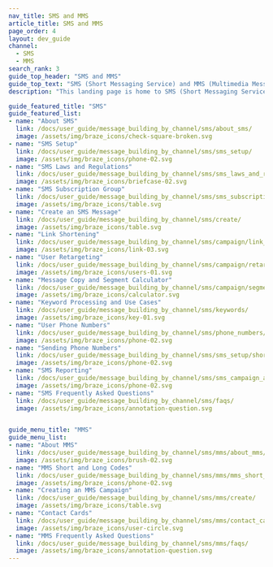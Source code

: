 ```yaml
---
nav_title: SMS and MMS
article_title: SMS and MMS
page_order: 4
layout: dev_guide
channel:
  - SMS
  - MMS
search_rank: 3
guide_top_header: "SMS and MMS"
guide_top_text: "SMS (Short Messaging Service) and MMS (Multimedia Messaging Service) offer a more direct way to reach your users than most other messaging channels, as it utilizes their phone number, allowing you to reach them in real-time. Check out the following topics to get started with Braze SMS or MMS!<br><br>Not ready for any of the following topics? Head to our <a href='/docs/user_guide/onboarding_with_braze/sms_setup/'>SMS setup</a> collection to get to know SMS at Braze. <br><br>**SMS and MMS are only available in select Braze packages. Reach out to your account manager or customer success manager to get started.**"
description: "This landing page is home to SMS (Short Messaging Service) and MMS (Multimedia Messaging Service). These services offer a more direct way to reach your users than most other messaging channels, as it utilizes their phone number, allowing you to reach them in real-time."

guide_featured_title: "SMS"
guide_featured_list:
- name: "About SMS"
  link: /docs/user_guide/message_building_by_channel/sms/about_sms/
  image: /assets/img/braze_icons/check-square-broken.svg
- name: "SMS Setup"
  link: /docs/user_guide/message_building_by_channel/sms/sms_setup/
  image: /assets/img/braze_icons/phone-02.svg
- name: "SMS Laws and Regulations"
  link: /docs/user_guide/message_building_by_channel/sms/sms_laws_and_regulations/
  image: /assets/img/braze_icons/briefcase-02.svg
- name: "SMS Subscription Group"
  link: /docs/user_guide/message_building_by_channel/sms/sms_subscription_group/
  image: /assets/img/braze_icons/table.svg
- name: "Create an SMS Message"
  link: /docs/user_guide/message_building_by_channel/sms/create/
  image: /assets/img/braze_icons/table.svg
- name: "Link Shortening"
  link: /docs/user_guide/message_building_by_channel/sms/campaign/link_shortening/
  image: /assets/img/braze_icons/link-03.svg
- name: "User Retargeting"
  link: /docs/user_guide/message_building_by_channel/sms/campaign/retargeting/
  image: /assets/img/braze_icons/users-01.svg
- name: "Message Copy and Segment Calculator"
  link: /docs/user_guide/message_building_by_channel/sms/campaign/segments/
  image: /assets/img/braze_icons/calculator.svg
- name: "Keyword Processing and Use Cases"
  link: /docs/user_guide/message_building_by_channel/sms/keywords/
  image: /assets/img/braze_icons/key-01.svg
- name: "User Phone Numbers"
  link: /docs/user_guide/message_building_by_channel/sms/phone_numbers/user_phone_numbers/
  image: /assets/img/braze_icons/phone-02.svg
- name: "Sending Phone Numbers"
  link: /docs/user_guide/message_building_by_channel/sms/sms_setup/short_and_long_codes/
  image: /assets/img/braze_icons/phone-02.svg
- name: "SMS Reporting"
  link: /docs/user_guide/message_building_by_channel/sms/sms_campaign_analytics/
  image: /assets/img/braze_icons/phone-02.svg
- name: "SMS Frequently Asked Questions"
  link: /docs/user_guide/message_building_by_channel/sms/faqs/
  image: /assets/img/braze_icons/annotation-question.svg


guide_menu_title: "MMS"
guide_menu_list:
- name: "About MMS"
  link: /docs/user_guide/message_building_by_channel/sms/mms/about_mms/
  image: /assets/img/braze_icons/brush-02.svg
- name: "MMS Short and Long Codes"
  link: /docs/user_guide/message_building_by_channel/sms/mms/mms_short_long_codes/
  image: /assets/img/braze_icons/phone-02.svg
- name: "Creating an MMS Campaign"
  link: /docs/user_guide/message_building_by_channel/sms/mms/create/
  image: /assets/img/braze_icons/table.svg
- name: "Contact Cards"
  link: /docs/user_guide/message_building_by_channel/sms/mms/contact_card/
  image: /assets/img/braze_icons/user-circle.svg
- name: "MMS Frequently Asked Questions"
  link: /docs/user_guide/message_building_by_channel/sms/mms/faqs/
  image: /assets/img/braze_icons/annotation-question.svg
---
```

